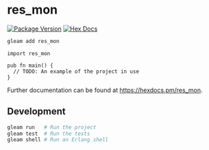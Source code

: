 # res_mon

[![Package Version](https://img.shields.io/hexpm/v/res_mon)](https://hex.pm/packages/res_mon)
[![Hex Docs](https://img.shields.io/badge/hex-docs-ffaff3)](https://hexdocs.pm/res_mon/)

```sh
gleam add res_mon
```
```gleam
import res_mon

pub fn main() {
  // TODO: An example of the project in use
}
```

Further documentation can be found at <https://hexdocs.pm/res_mon>.

## Development

```sh
gleam run   # Run the project
gleam test  # Run the tests
gleam shell # Run an Erlang shell
```
